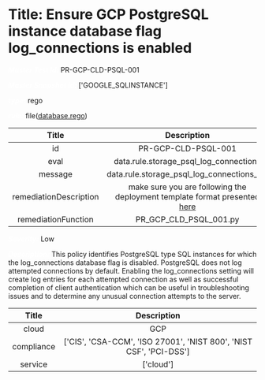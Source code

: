 



# Title: Ensure GCP PostgreSQL instance database flag log_connections is enabled


***<font color="white">Master Test Id:</font>*** PR-GCP-CLD-PSQL-001

***<font color="white">Master Snapshot Id:</font>*** ['GOOGLE_SQLINSTANCE']

***<font color="white">type:</font>*** rego

***<font color="white">rule:</font>*** file([database.rego])  
  
  
  
  

|Title|Description|
| :---: | :---: |
|id|PR-GCP-CLD-PSQL-001|
|eval|data.rule.storage_psql_log_connections|
|message|data.rule.storage_psql_log_connections_err|
|remediationDescription|make sure you are following the deployment template format presented <a href='https://cloud.google.com/sql/docs/mysql/admin-api/rest/v1beta4/instances' target='_blank'>here</a>|
|remediationFunction|PR_GCP_CLD_PSQL_001.py|


***<font color="white">Severity:</font>*** Low

***<font color="white">Description:</font>*** This policy identifies PostgreSQL type SQL instances for which the log_connections database flag is disabled. PostgreSQL does not log attempted connections by default. Enabling the log_connections setting will create log entries for each attempted connection as well as successful completion of client authentication which can be useful in troubleshooting issues and to determine any unusual connection attempts to the server.  
  
  

|Title|Description|
| :---: | :---: |
|cloud|GCP|
|compliance|['CIS', 'CSA-CCM', 'ISO 27001', 'NIST 800', 'NIST CSF', 'PCI-DSS']|
|service|['cloud']|



[database.rego]: https://github.com/prancer-io/prancer-compliance-test/tree/master/google/cloud/database.rego

